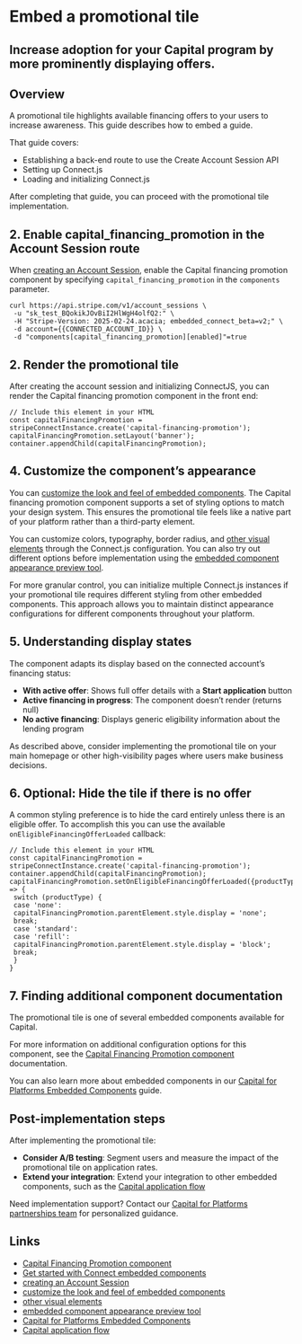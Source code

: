 # Embed a promotional tile

## Increase adoption for your Capital program by more prominently displaying offers.

## Overview

A promotional tile highlights available financing offers to your users to
increase awareness. This guide describes how to embed a 
guide.

That guide covers:

- Establishing a back-end route to use the Create Account Session API
- Setting up Connect.js
- Loading and initializing Connect.js

After completing that guide, you can proceed with the promotional tile
implementation.

## 2. Enable capital_financing_promotion in the Account Session route

When [creating an Account
Session](https://docs.stripe.com/api/account_sessions/create), enable the
Capital financing promotion component by specifying
`capital_financing_promotion` in the `components` parameter.

```
curl https://api.stripe.com/v1/account_sessions \
 -u "sk_test_BQokikJOvBiI2HlWgH4olfQ2:" \
 -H "Stripe-Version: 2025-02-24.acacia; embedded_connect_beta=v2;" \
 -d account={{CONNECTED_ACCOUNT_ID}} \
 -d "components[capital_financing_promotion][enabled]"=true
```

## 2. Render the promotional tile

After creating the account session and initializing ConnectJS, you can render
the Capital financing promotion component in the front end:

```
// Include this element in your HTML
const capitalFinancingPromotion =
stripeConnectInstance.create('capital-financing-promotion');
capitalFinancingPromotion.setLayout('banner');
container.appendChild(capitalFinancingPromotion);
```

## 4. Customize the component’s appearance

You can [customize the look and feel of embedded
components](https://docs.stripe.com/connect/get-started-connect-embedded-components?platform=web#customize-the-look-of-connect-embedded-components).
The Capital financing promotion component supports a set of styling options to
match your design system. This ensures the promotional tile feels like a native
part of your platform rather than a third-party element.

You can customize colors, typography, border radius, and [other visual
elements](https://docs.stripe.com/connect/embedded-appearance-options) through
the Connect.js configuration. You can also try out different options before
implementation using the [embedded component appearance preview
tool](https://docs.stripe.com/connect/customize-connect-embedded-components).

For more granular control, you can initialize multiple Connect.js instances if
your promotional tile requires different styling from other embedded components.
This approach allows you to maintain distinct appearance configurations for
different components throughout your platform.

## 5. Understanding display states

The component adapts its display based on the connected account’s financing
status:

- **With active offer**: Shows full offer details with a **Start application**
button
- **Active financing in progress**: The component doesn’t render (returns null)
- **No active financing**: Displays generic eligibility information about the
lending program

As described above, consider implementing the promotional tile on your main
homepage or other high-visibility pages where users make business decisions.

## 6. Optional: Hide the tile if there is no offer

A common styling preference is to hide the card entirely unless there is an
eligible offer. To accomplish this you can use the available
`onEligibleFinancingOfferLoaded` callback:

```
// Include this element in your HTML
const capitalFinancingPromotion =
stripeConnectInstance.create('capital-financing-promotion');
container.appendChild(capitalFinancingPromotion);
capitalFinancingPromotion.setOnEligibleFinancingOfferLoaded({productType}) => {
 switch (productType) {
 case 'none':
 capitalFinancingPromotion.parentElement.style.display = 'none';
 break;
 case 'standard':
 case 'refill':
 capitalFinancingPromotion.parentElement.style.display = 'block';
 break;
 }
}
```

## 7. Finding additional component documentation

The promotional tile is one of several embedded components available for
Capital.

For more information on additional configuration options for this component, see
the [Capital Financing Promotion
component](https://docs.stripe.com/connect/supported-embedded-components/capital-financing-promotion)
documentation.

You can also learn more about embedded components in our [Capital for Platforms
Embedded
Components](https://docs.stripe.com/capital/embedded-component-integration)
guide.

## Post-implementation steps

After implementing the promotional tile:

- **Consider A/B testing**: Segment users and measure the impact of the
promotional tile on application rates.
- **Extend your integration**: Extend your integration to other embedded
components, such as the [Capital application
flow](https://docs.stripe.com/connect/supported-embedded-components/capital-financing-application)

Need implementation support? Contact our [Capital for Platforms partnerships
team](mailto:capital-review@stripe.com) for personalized guidance.

## Links

- [Capital Financing Promotion
component](https://docs.stripe.com/connect/supported-embedded-components/capital-financing-promotion)
- [Get started with Connect embedded
components](https://docs.stripe.com/connect/get-started-connect-embedded-components?platform=web#account-sessions)
- [creating an Account
Session](https://docs.stripe.com/api/account_sessions/create)
- [customize the look and feel of embedded
components](https://docs.stripe.com/connect/get-started-connect-embedded-components?platform=web#customize-the-look-of-connect-embedded-components)
- [other visual
elements](https://docs.stripe.com/connect/embedded-appearance-options)
- [embedded component appearance preview
tool](https://docs.stripe.com/connect/customize-connect-embedded-components)
- [Capital for Platforms Embedded
Components](https://docs.stripe.com/capital/embedded-component-integration)
- [Capital application
flow](https://docs.stripe.com/connect/supported-embedded-components/capital-financing-application)
